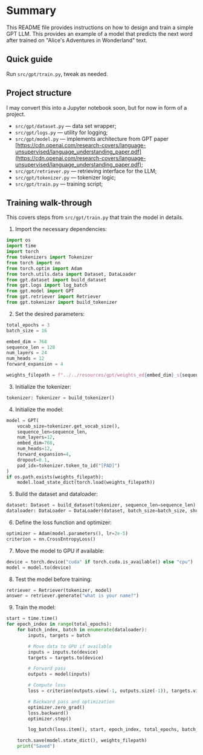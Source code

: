 # Summary

This README file provides instructions on how to design and train a simple GPT LLM. This provides an example of a model that predicts the next word after trained on "Alice's Adventures in Wonderland" text.  

## Quick guide

Run `src/gpt/train.py`, tweak as needed. 

## Project structure

I may convert this into a Jupyter notebook soon, but for now in form of a project.

- `src/gpt/dataset.py` — data set wrapper;
- `src/gpt/logs.py` — utility for logging;
- `src/gpt/model.py` — implements architecture from GPT paper [https://cdn.openai.com/research-covers/language-unsupervised/language_understanding_paper.pdf](https://cdn.openai.com/research-covers/language-unsupervised/language_understanding_paper.pdf);
- `src/gpt/retriever.py` — retrieving interface for the LLM;
- `src/gpt/tokenizer.py` — tokenizer logic;
- `src/gpt/train.py` — training script;

## Training walk-through

This covers steps from `src/gpt/train.py` that train the model in details.

1. Import the necessary dependencies:
```python
import os
import time
import torch
from tokenizers import Tokenizer
from torch import nn
from torch.optim import Adam
from torch.utils.data import Dataset, DataLoader
from gpt.dataset import build_dataset
from gpt.logs import log_batch
from gpt.model import GPT
from gpt.retriever import Retriever
from gpt.tokenizer import build_tokenizer
```

2. Set the desired parameters:
```python
total_epochs = 3
batch_size = 16

embed_dim = 768
sequence_len = 128
num_layers = 24
num_heads = 12
forward_expansion = 4

weights_filepath = f"../../resources/gpt/weights_ed{embed_dim}_s{sequence_len}_l{num_layers}_h{num_heads}_f{forward_expansion}.pth"
```

3. Initialize the tokenizer:
```python
tokenizer: Tokenizer = build_tokenizer()
```

4. Initialize the model:
```python
model = GPT(
    vocab_size=tokenizer.get_vocab_size(),
    sequence_len=sequence_len,
    num_layers=12,
    embed_dim=768,
    num_heads=12,
    forward_expansion=4,
    dropout=0.1,
    pad_idx=tokenizer.token_to_id("[PAD]")
)
if os.path.exists(weights_filepath):
    model.load_state_dict(torch.load(weights_filepath))
```

5. Build the dataset and dataloader:
```python
dataset: Dataset = build_dataset(tokenizer, sequence_len=sequence_len)
dataloader: DataLoader = DataLoader(dataset, batch_size=batch_size, shuffle=True)
```

6. Define the loss function and optimizer:
```python
optimizer = Adam(model.parameters(), lr=2e-5)
criterion = nn.CrossEntropyLoss()
```

7. Move the model to GPU if available:
```python
device = torch.device("cuda" if torch.cuda.is_available() else "cpu")
model = model.to(device)
```

8. Test the model before training:
```python
retriever = Retriever(tokenizer, model)
answer = retriever.generate("what is your name?")
```

9. Train the model:
```python
start = time.time()
for epoch_index in range(total_epochs):
    for batch_index, batch in enumerate(dataloader):
        inputs, targets = batch

        # Move data to GPU if available
        inputs = inputs.to(device)
        targets = targets.to(device)

        # Forward pass
        outputs = model(inputs)

        # Compute loss
        loss = criterion(outputs.view(-1, outputs.size(-1)), targets.view(-1))

        # Backward pass and optimization
        optimizer.zero_grad()
        loss.backward()
        optimizer.step()

        log_batch(loss.item(), start, epoch_index, total_epochs, batch_index, len(dataloader))

    torch.save(model.state_dict(), weights_filepath)
    print("Saved")
```



